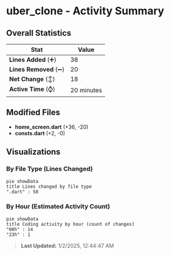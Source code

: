 # uber_clone - Activity Summary 

## Overall Statistics

| Stat                   | Value                                                             |
| ---------------------- | ----------------------------------------------------------------- |
| **Lines Added** (➕)   | 38                                          |
| **Lines Removed** (➖) | 20                                        |
| **Net Change** (↕)    | 18                |
| **Active Time** (⌚)   | 20 minutes |


## Modified Files
- **home_screen.dart** (+36, -20)
- **consts.dart** (+2, -0)

## Visualizations

### By File Type (Lines Changed)

```mermaid
pie showData
title Lines changed by file type
".dart" : 58
```

### By Hour (Estimated Activity Count)

```mermaid
pie showData
title Coding activity by hour (count of changes)
"00h" : 14
"23h" : 1
```


> **Last Updated:** 1/2/2025, 12:44:47 AM